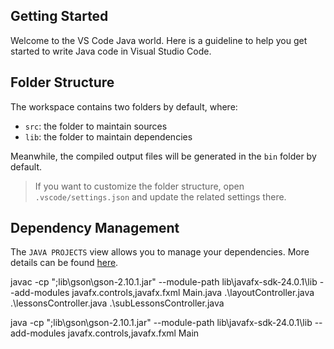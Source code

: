 ## Getting Started

Welcome to the VS Code Java world. Here is a guideline to help you get started to write Java code in Visual Studio Code.

## Folder Structure

The workspace contains two folders by default, where:

- `src`: the folder to maintain sources
- `lib`: the folder to maintain dependencies

Meanwhile, the compiled output files will be generated in the `bin` folder by default.

> If you want to customize the folder structure, open `.vscode/settings.json` and update the related settings there.

## Dependency Management

The `JAVA PROJECTS` view allows you to manage your dependencies. More details can be found [here](https://github.com/microsoft/vscode-java-dependency#manage-dependencies).


javac -cp ";lib\gson\gson-2.10.1.jar" --module-path lib\javafx-sdk-24.0.1\lib --add-modules javafx.controls,javafx.fxml Main.java .\layoutController.java .\lessonsController.java .\subLessonsController.java

java -cp ";lib\gson\gson-2.10.1.jar" --module-path lib\javafx-sdk-24.0.1\lib --add-modules javafx.controls,javafx.fxml Main